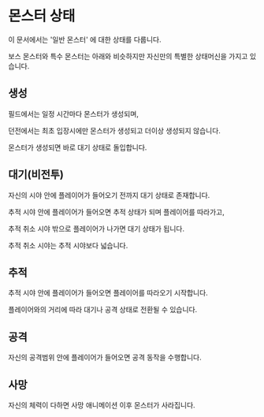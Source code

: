 # 몬스터 상태

이 문서에서는 '일반 몬스터' 에 대한 상태를 다룹니다.

보스 몬스터와 특수 몬스터는 아래와 비슷하지만 자신만의 특별한 상태머신을 가지고 있습니다.

## 생성

필드에서는 일정 시간마다 몬스터가 생성되며,

던전에서는 최초 입장시에만 몬스터가 생성되고 더이상 생성되지 않습니다.

몬스터가 생성되면 바로 대기 상태로 돌입합니다.

## 대기(비전투)

자신의 시야 안에 플레이어가 들어오기 전까지 대기 상태로 존재합니다.

추적 시야 안에 플레이어가 들어오면 추적 상태가 되며 플레이어를 따라가고,

추적 취소 시야 밖으로 플레이어가 나가면 대기 상태가 됩니다.

추적 취소 시야는 추적 시야보다 넓습니다.

## 추적

추적 시야 안에 플레이어가 들어오면 플레이어를 따라오기 시작합니다.

플레이어와의 거리에 따라 대기나 공격 상태로 전환될 수 있습니다.

## 공격

자신의 공격범위 안에 플레이어가 들어오면 공격 동작을 수행합니다.

## 사망

자신의 체력이 다하면 사망 애니메이션 이후 몬스터가 사라집니다.
